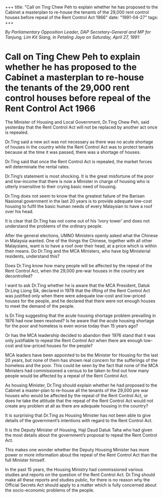 +++ 
title: "Call on Ting Chew Peh to explain whether he has proposed to the Cabinet a masterplan to re-house the tenants of the 29,000 rent control houses before repeal of the Rent Control Act 1966"
date: "1991-04-27"
tags:
+++

_By Parliamentary Opposition Leader, DAP Secretary-General and MP for Tanjung, Lim Kit Siang, in Petaling Jaya on Saturday, April 27, 1991:_

# Call on Ting Chew Peh to explain whether he has proposed to the Cabinet a masterplan to re-house the tenants of the 29,000 rent control houses before repeal of the Rent Control Act 1966

The Minister of Housing and Local Government, Dr.Ting Chew Peh, said yesterday that the Rent Control Act will not be replaced by another act once is repealed.</u>

Dr.Ting said a new act was not necessary as there was no acute shortage of houses in the country while the Rent Control Act was to protect tenants because at the time it was passed, there was a shortage of houses.

Dr.Ting said that once the Rent Control Act is repealed, the market forces will determinate the rental rates.

Dr.Ting’s statement is most shocking. It is the great misfortune of the poor and low-income that there is now a Minister in charge of housing who is utterly insensitive to their crying basic need of housing.

Dr.Ting does not seem to know that the greatest failure of the Barisan Nasional government in the last 20 years is to provide adequate low-cost housing to fulfil the basic human needs of every Malaysian to have a roof over his head.

It is clear that Dr.Ting has not come out of his ‘ivory tower’ and does not understand the problems of the ordinary people.

After the general elections, UMNO Ministers openly asked what the Chinese in Malaysia wanted. One of the things the Chinese, together with all other Malaysians, want is to have a roof over their head, at a price which is within their means. Do Dr.Ting and the MCA Ministers, who have big Ministerial residents, understand this?

Does Dr.Ting know how many people will be affected by the repeal of the Rent Control Act, when the 29,000 pre-war houses in the country are decontrolled?

I want to ask Dr.Ting whether he is aware that the MCA President, Datuk Dr.Ling Liong Sik, declared in 1978 that the lifting of the Rent Control Act was justified only when there were adequate low-cost and low-priced houses for the people, and he declared that there were not enough houses to meet the demand of the people.

Is Dr.Ting suggesting that the acute housing shortage problem prevailing in 1976 had now been resolved? Is he aware that the acute housing shortage for the poor and homeless is even worse today than 15 years ago?

Or has the MCA leadership decided to abandon their 1976 stand that it was only justifiable to repeal the Rent Control Act when there are enough low-cost and low-priced houses for the people?

MCA leaders have been appointed to be the Minister for Housing for the last 20 years, but none of them has shown real concern for the sufferings of the homeless and the poor. This could be seen by the fact that none of the MCA Ministers had commissioned a census to be taken to find out how many people would be affected by a repeal of the Rent Control Act.

As housing Minister, Dr.Ting should explain whether he had proposed to the Cabinet a master-plan to re-house all the tenants of the 29,000 pre war houses who would be affected by the repeal of the Rent Control Act, or does he take the attitude that the repeal of the Rent Control Act would not create any problem at all as there are adequate housing in the country?

It is surprising that Dr.Ting as Housing Minister has not been able to give details of the government’s intentions with regard to the Rent Control Act.

It is the Deputy Minister of Housing, Haji Daud Datuk Taha who had given the most details about the government’s proposal to repeal the Rent Control Act.

This makes one wonder whether the Deputy Housing Minister has more power or more information about the repeal of the Rent Control Act than the full Minister himself.

In the past 15 years, the Housing Ministry had commissioned various studies and reports on the question of the Rent Control Act. Dr.Ting should make all these reports and studies public, for there is no reason why the Official Secrets Act should apply to a matter which is fully concerned about the socio-economic problems of the people.
 
